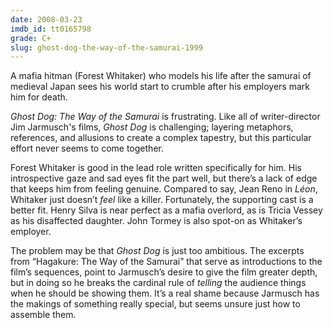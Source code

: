 ```yaml
---
date: 2008-03-23
imdb_id: tt0165798
grade: C+
slug: ghost-dog-the-way-of-the-samurai-1999
---
```


A mafia hitman (Forest Whitaker) who models his life after the samurai of medieval Japan sees his world start to crumble after his employers mark him for death.

_Ghost Dog: The Way of the Samurai_ is frustrating. Like all of writer-director Jim Jarmusch's films, _Ghost Dog_ is challenging; layering metaphors, references, and allusions to create a complex tapestry, but this particular effort never seems to come together.

Forest Whitaker is good in the lead role written specifically for him. His introspective gaze and sad eyes fit the part well, but there’s a lack of edge that keeps him from feeling genuine. Compared to say, Jean Reno in <span data-imdb-id="tt0110413">_Léon_</span>, Whitaker just doesn’t _feel_ like a killer. Fortunately, the supporting cast is a better fit. Henry Silva is near perfect as a mafia overlord, as is Tricia Vessey as his disaffected daughter. John Tormey is also spot-on as Whitaker’s employer.

The problem may be that _Ghost Dog_ is just too ambitious. The excerpts from “Hagakure: The Way of the Samurai” that serve as introductions to the film’s sequences, point to Jarmusch’s desire to give the film greater depth, but in doing so he breaks the cardinal rule of _telling_ the audience things when he should be showing them. It’s a real shame because Jarmusch has the makings of something really special, but seems unsure just how to assemble them.
